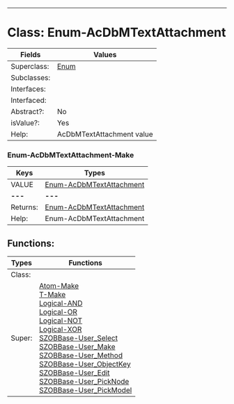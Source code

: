 ---------

# Class:	Enum-AcDbMTextAttachment

| Fields | Values |
| --------- | --------- |
| Superclass: | [Enum](Enum.html) |
| Subclasses: |  |
| Interfaces: |  |
| Interfaced: |  |
| Abstract?: | No |
| isValue?: | Yes |
| Help: | AcDbMTextAttachment value |

### Enum-AcDbMTextAttachment-Make

| Keys | Types |
| --------- | --------- |
| VALUE | [Enum-AcDbMTextAttachment](Enum-AcDbMTextAttachment.html) |
| **---** | **---** |
| Returns: | [Enum-AcDbMTextAttachment](Enum-AcDbMTextAttachment.html) |
| Help: | Enum-AcDbMTextAttachment |


## Functions:

| Types | Functions |
| --------- | --------- |
| Class: |  |
| Super: | [Atom-Make](Atom.html) <br> [T-Make](T.html) <br> [Logical-AND](Logical.html) <br> [Logical-OR](Logical.html) <br> [Logical-NOT](Logical.html) <br> [Logical-XOR](Logical.html) <br> [SZOBBase-User_Select](SZOBBase.html) <br> [SZOBBase-User_Make](SZOBBase.html) <br> [SZOBBase-User_Method](SZOBBase.html) <br> [SZOBBase-User_ObjectKey](SZOBBase.html) <br> [SZOBBase-User_Edit](SZOBBase.html) <br> [SZOBBase-User_PickNode](SZOBBase.html) <br> [SZOBBase-User_PickModel](SZOBBase.html) |


